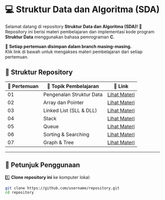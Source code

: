# 💻 Struktur Data dan Algoritma (SDA)

Selamat datang di repository **Struktur Data dan Algoritma (SDA)!** 🎉  
Repository ini berisi materi pembelajaran dan implementasi kode program **Struktur Data** menggunakan bahasa pemrograman **C**.  

📌 **Setiap pertemuan disimpan dalam branch masing-masing.**  
Klik link di bawah untuk mengakses materi pembelajaran dari setiap pertemuan.

## 📂 **Struktur Repository**
| 📅 Pertemuan | 📖 Topik Pembelajaran         | 🔗 Link |
|-------------|-----------------------------|---------|
| 01          | Pengenalan Struktur Data     | [Lihat Materi](https://github.com/username/repository/tree/Pertemuan-1) |
| 02          | Array dan Pointer            | [Lihat Materi](https://github.com/username/repository/tree/Pertemuan-2) |
| 03          | Linked List (SLL & DLL)      | [Lihat Materi](https://github.com/username/repository/tree/Pertemuan-3) |
| 04          | Stack                        | [Lihat Materi](https://github.com/username/repository/tree/Pertemuan-4) |
| 05          | Queue                        | [Lihat Materi](https://github.com/username/repository/tree/Pertemuan-5) |
| 06          | Sorting & Searching          | [Lihat Materi](https://github.com/username/repository/tree/Pertemuan-6) |
| 07          | Graph & Tree                 | [Lihat Materi](https://github.com/username/repository/tree/Pertemuan-7) |

---

## 📜 **Petunjuk Penggunaan**
1️⃣ **Clone repository ini** ke komputer lokal:  
   ```sh
   git clone https://github.com/username/repository.git
   cd repository
